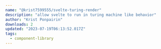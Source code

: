 ```yaml
---
name: "@krist7599555/svelte-turing-render"
description: "allow svelte to run in turing machine like behavior"
author: "Krist Ponpairin"
downloads: 2
updated: "2023-07-19T06:13:52.017Z"
tags: 
  - component-library
---
```

